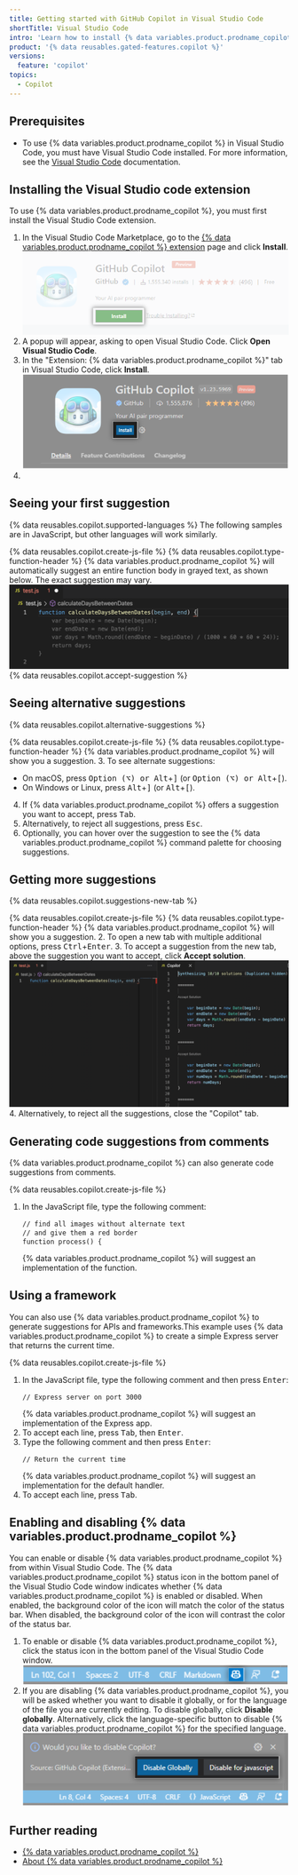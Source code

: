 ```yaml
---
title: Getting started with GitHub Copilot in Visual Studio Code
shortTitle: Visual Studio Code
intro: 'Learn how to install {% data variables.product.prodname_copilot %} in Visual Studio Code, and start seeing suggestions as you write comments and code.'
product: '{% data reusables.gated-features.copilot %}'
versions:
  feature: 'copilot'
topics: 
  - Copilot
---
```


## Prerequisites


- To use {% data variables.product.prodname_copilot %} in Visual Studio Code, you must have Visual Studio Code installed. For more information, see the [Visual Studio Code](https://code.visualstudio.com/) documentation.


## Installing the Visual Studio code extension

To use {% data variables.product.prodname_copilot %}, you must first install the Visual Studio Code extension.

1. In the Visual Studio Code Marketplace, go to the [{% data variables.product.prodname_copilot %} extension](https://marketplace.visualstudio.com/items?itemName=GitHub.copilot) page and click **Install**.
   ![Install {% data variables.product.prodname_copilot %} extension Visual Studio Code](/assets/images/help/copilot/install-copilot-extension-visual-studio-code.png)
2. A popup will appear, asking to open Visual Studio Code. Click **Open Visual Studio Code**.
3. In the "Extension: {% data variables.product.prodname_copilot %}" tab in Visual Studio Code, click **Install**.
   ![Install button in Visual Studio Code](/assets/images/help/copilot/in-visual-studio-code-install-button.png)
4. 


## Seeing your first suggestion

{% data reusables.copilot.supported-languages %} The following samples are in JavaScript, but other languages will work similarly.

{% data reusables.copilot.create-js-file %}
{% data reusables.copilot.type-function-header %}
   {% data variables.product.prodname_copilot %} will automatically suggest an entire function body in grayed text, as shown below. The exact suggestion may vary.
   ![Screenshot of a first suggestion Visual Studio Code](/assets/images/help/copilot/first-suggestion-visual-studio-code.png)
{% data reusables.copilot.accept-suggestion %}

## Seeing alternative suggestions

{% data reusables.copilot.alternative-suggestions %}

{% data reusables.copilot.create-js-file %}
{% data reusables.copilot.type-function-header %}
  {% data variables.product.prodname_copilot %} will show you a suggestion.
3. To see alternate suggestions:
   - On macOS, press <kbd>Option (⌥) or Alt</kbd>+<kbd>]</kbd> (or <kbd>Option (⌥) or Alt</kbd>+<kbd>[</kbd>).
   - On Windows or Linux, press <kbd>Alt</kbd>+<kbd>]</kbd> (or <kbd>Alt</kbd>+<kbd>[</kbd>).
4. If {% data variables.product.prodname_copilot %} offers a suggestion you want to accept, press <kbd>Tab</kbd>.
5. Alternatively, to reject all suggestions, press <kbd>Esc</kbd>.
6. Optionally, you can hover over the suggestion to see the {% data variables.product.prodname_copilot %} command palette for choosing suggestions.

## Getting more suggestions

{% data reusables.copilot.suggestions-new-tab %}

{% data reusables.copilot.create-js-file %}
{% data reusables.copilot.type-function-header %}
  {% data variables.product.prodname_copilot %} will show you a suggestion.
2. To open a new tab with multiple additional options, press <kbd>Ctrl</kbd>+<kbd>Enter</kbd>.
3. To accept a suggestion from the new tab, above the suggestion you want to accept, click **Accept solution**.
   ![Screenshot of the suggestions pane in Visual Studio Code](/assets/images/help/copilot/suggestions-pane-visual-studio-code.png)
4. Alternatively, to reject all the suggestions, close the "Copilot" tab.

## Generating code suggestions from comments

{% data variables.product.prodname_copilot %} can also generate code suggestions from comments.

{% data reusables.copilot.create-js-file %}
1. In the JavaScript file, type the following comment:
   ```
   // find all images without alternate text
   // and give them a red border
   function process() {
   ```
   {% data variables.product.prodname_copilot %} will suggest an implementation of the function.

## Using a framework

You can also use {% data variables.product.prodname_copilot %} to generate suggestions for APIs and frameworks.This example uses {% data variables.product.prodname_copilot %} to create a simple Express server that returns the current time.

{% data reusables.copilot.create-js-file %}
1. In the JavaScript file, type the following comment and then press <kbd>Enter</kbd>:
   ```
   // Express server on port 3000
   ```
   {% data variables.product.prodname_copilot %} will suggest an implementation of the Express app.
1. To accept each line, press <kbd>Tab</kbd>, then <kbd>Enter</kbd>.
1. Type the following comment and then press <kbd>Enter</kbd>:
   ```
   // Return the current time
   ```
   {% data variables.product.prodname_copilot %} will suggest an implementation for the default handler. 
1. To accept each line, press <kbd>Tab</kbd>.

## Enabling and disabling {% data variables.product.prodname_copilot %}

You can enable or disable {% data variables.product.prodname_copilot %} from within Visual Studio Code. The {% data variables.product.prodname_copilot %} status icon in the bottom panel of the Visual Studio Code window indicates whether {% data variables.product.prodname_copilot %} is enabled or disabled. When enabled, the background color of the icon will match the color of the status bar. When disabled, the background color of the icon will contrast the color of the status bar.

1. To enable or disable {% data variables.product.prodname_copilot %}, click the status icon in the bottom panel of the Visual Studio Code window.
   ![Screenshot of the status icon in Visual Studio Code](/assets/images/help/copilot/status-icon-visual-studio-code.png)
2. If you are disabling {% data variables.product.prodname_copilot %}, you will be asked whether you want to disable it globally, or for the language of the file you are currently editing. To disable globally, click **Disable globally**. Alternatively, click the language-specific button to disable {% data variables.product.prodname_copilot %} for the specified language.
   ![Screenshot of option to disable {% data variables.product.prodname_copilot %} globally or for the current language](/assets/images/help/copilot/disable-copilot-global-or-langugage.png)

## Further reading

- [{% data variables.product.prodname_copilot %}](https://copilot.github.com/)
- [About {% data variables.product.prodname_copilot %}](/copilot/overview-of-github-copilot/about-github-copilot)
